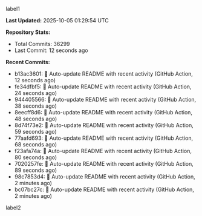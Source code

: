 
label1 
<!-- ACTIVITY_START -->
**Last Updated:** 2025-10-05 01:29:54 UTC

**Repository Stats:**
- Total Commits: 36299
- Last Commit: 12 seconds ago

**Recent Commits:**
- b13ac3601: 🤖 Auto-update README with recent activity (GitHub Action, 12 seconds ago)
- fe34dfbf5: 🤖 Auto-update README with recent activity (GitHub Action, 24 seconds ago)
- 944405566: 🤖 Auto-update README with recent activity (GitHub Action, 38 seconds ago)
- 8eecff8d6: 🤖 Auto-update README with recent activity (GitHub Action, 48 seconds ago)
- 8d74f73e2: 🤖 Auto-update README with recent activity (GitHub Action, 59 seconds ago)
- 77aafd693: 🤖 Auto-update README with recent activity (GitHub Action, 68 seconds ago)
- f23afa74a: 🤖 Auto-update README with recent activity (GitHub Action, 80 seconds ago)
- 7020257fe: 🤖 Auto-update README with recent activity (GitHub Action, 89 seconds ago)
- 98c7853d4: 🤖 Auto-update README with recent activity (GitHub Action, 2 minutes ago)
- bc07bc27c: 🤖 Auto-update README with recent activity (GitHub Action, 2 minutes ago)
<!-- ACTIVITY_END -->

label2
